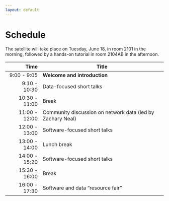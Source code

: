 ```yaml
---
layout: default
---
```


# Schedule

The satellite will take place on Tuesday, June 18, in room 2101 in the morning, followed by a hands-on tutorial in room 2104AB in the afternoon.

| Time  | Title                                                                                                  |
|------:| -------------------------------------------------------------------------------------------------------|
|   9:00 - 9:05 | **Welcome and introduction**                                                                   |
|  9:10 - 10:30 | Data-focused short talks                                                                       |
| 10:30 - 11:00 | Break                                                                                          |
| 11:00 - 12:00 | Community discussion on network data (led by Zachary Neal)                                     |
| 12:00 - 13:00 | Software-focused short talks                                                                   |
| 13:00 - 14:00 | Lunch break                                                                                    |
| 14:00 - 15:20 | Software-focused short talks                                                                   |
| 15:30 - 16:00 | Break                                                                                          |
| 16:00 - 17:30 | Software and data “resource fair”                                                              |